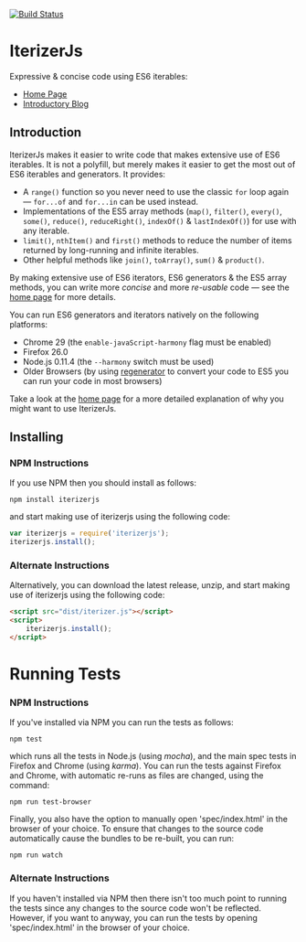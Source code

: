[![Build Status](https://travis-ci.org/dchambers/iterizerjs.png)](https://travis-ci.org/dchambers/iterizerjs)

# IterizerJs

Expressive & concise code using ES6 iterables:

  * [Home Page](http://dchambers.github.io/iterizerjs/)
  * [Introductory Blog](http://dchambers.github.io/blog/on-the-discovery-of-iterizerjs/)


## Introduction

IterizerJs makes it easier to write code that makes extensive use of ES6 iterables. It is not a polyfill, but merely makes it easier to get the most out of ES6 iterables and generators. It provides:

  * A `range()` function so you never need to use the classic `for` loop again &mdash; `for...of` and `for...in` can be used instead.
  * Implementations of the ES5 array methods (`map()`, `filter()`, `every()`, `some()`, `reduce()`, `reduceRight()`, `indexOf()` & `lastIndexOf()`) for use with any iterable.
  * `limit()`, `nthItem()` and `first()` methods to reduce the number of items returned by long-running and infinite iterables.
  * Other helpful methods like `join()`, `toArray()`, `sum()` & `product()`.

By making extensive use of ES6 iterators, ES6 generators & the ES5 array methods, you can write more _concise_ and more _re-usable_ code &mdash; see the [home page](http://dchambers.github.io/iterizerjs/) for more details.

You can run ES6 generators and iterators natively on the following platforms:

  * Chrome 29 (the `enable-javaScript-harmony` flag must be enabled)
  * Firefox 26.0
  * Node.js 0.11.4 (the `--harmony` switch must be used)
  * Older Browsers (by using [regenerator](https://facebook.github.io/regenerator/) to convert your code to ES5 you can run your code in most browsers)

Take a look at the [home page](http://dchambers.github.io/iterizerjs/) for a more detailed explanation of why you might want to use IterizerJs.


## Installing

### NPM Instructions

If you use NPM then you should install as follows:

``` shell
npm install iterizerjs
```

and start making use of iterizerjs using the following code:

``` javascript
var iterizerjs = require('iterizerjs');
iterizerjs.install();
```

### Alternate Instructions

Alternatively, you can download the latest release, unzip, and start making use of iterizerjs using the following code:

``` html
<script src="dist/iterizer.js"></script>
<script>
	iterizerjs.install();
</script>
```


# Running Tests

### NPM Instructions

If you've installed via NPM you can run the tests as follows:

``` shell
npm test
```

which runs all the tests in Node.js (using _mocha_), and the main spec tests in Firefox and Chrome (using _karma_). You can run the tests against Firefox and Chrome, with automatic re-runs as files are changed, using the command:

``` shell
npm run test-browser
```

Finally, you also have the option to manually open 'spec/index.html' in the browser of your choice. To ensure that changes to the source code automatically cause the bundles to be re-built, you can run:

``` shell
npm run watch
```

### Alternate Instructions

If you haven't installed via NPM then there isn't too much point to running the tests since any changes to the source code won't be reflected. However, if you want to anyway, you can run the tests by opening 'spec/index.html' in the browser of your choice.
